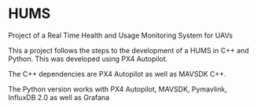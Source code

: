 # HUMS
Project of a Real Time Health and Usage Monitoring System for UAVs

This  a project follows the steps to the development of a HUMS in C++ and Python. This was developed using PX4 Autopilot.

The C++ dependencies are PX4 Autopilot as well as MAVSDK C++.

The Python version works with PX4 Autopilot, MAVSDK, Pymavlink, InfluxDB 2.0 as well as Grafana
